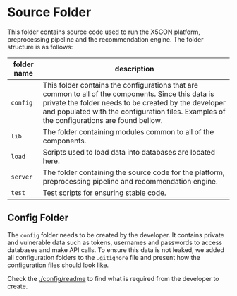 # Source Folder

This folder contains source code used to run the X5GON platform, preprocessing
pipeline and the recommendation engine. The folder structure is as follows:

| folder name | description |
| ----------- | ----------- |
| `config`    | This folder contains the configurations that are common to all of the components. Since this data is private the folder needs to be created by the developer and populated with the configuration files. Examples of the configurations are found bellow.|
| `lib`       | The folder containing modules common to all of the components. |
| `load`      | Scripts used to load data into databases are located here. |
| `server`    | The folder containing the source code for the platform, preprocessing pipeline and recommendation engine. |
| `test`      | Test scripts for ensuring stable code. |


## Config Folder

The `config` folder needs to be created by the developer. It contains private
and vulnerable data such as tokens, usernames and passwords to access databases
and make API calls. To ensure this data is not leaked, we added all configuration
folders to the `.gitignore` file and present how the configuration files should
look like.

Check the [./config/readme](./config/readme) to find what is required from the
developer to create.
